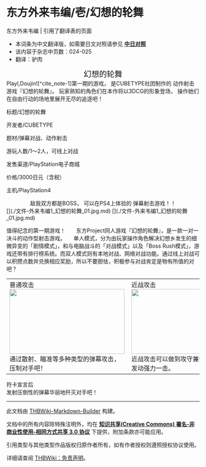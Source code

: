 # 东方外来韦编/壱/幻想的轮舞

<!-- source html: G:\repos\THBWiki-Markdown-Builder\THBWikiMarkdown\Temp\main\9\96\ns0%3A%E4%B8%9C%E6%96%B9%E5%A4%96%E6%9D%A5%E9%9F%A6%E7%BC%96%2F%E5%A3%B1%2F%E5%B9%BB%E6%83%B3%E7%9A%84%E8%BD%AE%E8%88%9E.html -->

东方外来韦编 | 引用了翻译表的页面

- 本词条为中文翻译版，如需要日文对照请参见 **[中日对照](./东方外来韦编-壱-幻想的轮舞-中日对照.md)** 
- 该内容于杂志中页数：024-025
- 翻译：驴肉

<center><big><big>幻想的轮舞</big></big></center>
Playl,Doujin![^cite_note-1]第一期的游戏，  
是CUBETYPE社团制作的  
动作射击游戏『幻想的轮舞』。  
玩家熟知的角色们在本作将以3DCG的形象登场，  
操作她们在自由行动的场地里展开无尽的追逐吧！
  
标题/幻想的轮舞  

开发者/CUBETYPE  

题材/弹幕对战、动作射击  

游玩人数/1～2人，可线上对战  

发售渠道/PlayStation电子商城  

价格/3000日元（含税）  

主机/PlayStation4
  

<center>敌我双方都是BOSS，  
可以在PS4上体验的  
弹幕射击游戏！！</center>
[](./文件-外来韦编1_幻想的轮舞_01.jpg.md)  [](./文件-外来韦编1_幻想的轮舞_01.jpg.md)

值得纪念的第一期游戏！　　东方Project同人游戏『幻想的轮舞』，是一款一对一决斗的动作型射击游戏。　　单人模式，分为由玩家操作角色解决幻想乡发生的细微异变的「剧情模式」，和与电脑战斗的「对战模式」以及「Boss Rush模式」，游戏还带有排行榜系统。而双人模式则有本地对战、网络对战功能。通过线上对战可以积攒点数并兑换相应奖励，所以不要胆怯，积极参与对战肯定是物有所值的对吧？

<table>
<tbody><tr>
<td>
<div class="tt-zhh tt-type-omake" lang="zh"><div class="poem">普通攻击</div></div>
<div class="thumb tleft"><div class="thumbinner" style="width:302px;"><a href="./文件-外来韦编1_幻想的轮舞_02.jpg.md" class="image"><img alt="" src="https://upload.thwiki.cc/thumb/3/3d/%E5%A4%96%E6%9D%A5%E9%9F%A6%E7%BC%961_%E5%B9%BB%E6%83%B3%E7%9A%84%E8%BD%AE%E8%88%9E_02.jpg/300px-%E5%A4%96%E6%9D%A5%E9%9F%A6%E7%BC%961_%E5%B9%BB%E6%83%B3%E7%9A%84%E8%BD%AE%E8%88%9E_02.jpg" decoding="async" loading="lazy" width="300" height="169" class="thumbimage" srcset="https://upload.thwiki.cc/thumb/3/3d/%E5%A4%96%E6%9D%A5%E9%9F%A6%E7%BC%961_%E5%B9%BB%E6%83%B3%E7%9A%84%E8%BD%AE%E8%88%9E_02.jpg/450px-%E5%A4%96%E6%9D%A5%E9%9F%A6%E7%BC%961_%E5%B9%BB%E6%83%B3%E7%9A%84%E8%BD%AE%E8%88%9E_02.jpg 1.5x, https://upload.thwiki.cc/3/3d/%E5%A4%96%E6%9D%A5%E9%9F%A6%E7%BC%961_%E5%B9%BB%E6%83%B3%E7%9A%84%E8%BD%AE%E8%88%9E_02.jpg 2x" data-file-width="515" data-file-height="290"></a>  <div class="thumbcaption"><div class="magnify"><a href="./文件-外来韦编1_幻想的轮舞_02.jpg.md" class="internal" title="放大"></a></div><div class="tt-zh tt-type-omake" lang="zh"><div class="poem">通过散射、瞄准等多种类型的弹幕攻击，压制对手吧！</div></div></div></div></div>
</td>
<td>
<div class="tt-zhh tt-type-omake" lang="zh"><div class="poem">近战攻击</div></div>
<div class="thumb tleft"><div class="thumbinner" style="width:302px;"><a href="./文件-外来韦编1_幻想的轮舞_03.jpg.md" class="image"><img alt="" src="https://upload.thwiki.cc/thumb/7/70/%E5%A4%96%E6%9D%A5%E9%9F%A6%E7%BC%961_%E5%B9%BB%E6%83%B3%E7%9A%84%E8%BD%AE%E8%88%9E_03.jpg/300px-%E5%A4%96%E6%9D%A5%E9%9F%A6%E7%BC%961_%E5%B9%BB%E6%83%B3%E7%9A%84%E8%BD%AE%E8%88%9E_03.jpg" decoding="async" loading="lazy" width="300" height="169" class="thumbimage" srcset="https://upload.thwiki.cc/thumb/7/70/%E5%A4%96%E6%9D%A5%E9%9F%A6%E7%BC%961_%E5%B9%BB%E6%83%B3%E7%9A%84%E8%BD%AE%E8%88%9E_03.jpg/450px-%E5%A4%96%E6%9D%A5%E9%9F%A6%E7%BC%961_%E5%B9%BB%E6%83%B3%E7%9A%84%E8%BD%AE%E8%88%9E_03.jpg 1.5x, https://upload.thwiki.cc/7/70/%E5%A4%96%E6%9D%A5%E9%9F%A6%E7%BC%961_%E5%B9%BB%E6%83%B3%E7%9A%84%E8%BD%AE%E8%88%9E_03.jpg 2x" data-file-width="515" data-file-height="290"></a>  <div class="thumbcaption"><div class="magnify"><a href="./文件-外来韦编1_幻想的轮舞_03.jpg.md" class="internal" title="放大"></a></div><div class="tt-zh tt-type-omake" lang="zh"><div class="poem">近战攻击可以做到攻守兼备。躲避弹幕并发动强力一击。</div></div></div></div></div>
</td></tr></tbody></table>


符卡宣言后  
发射压倒性的弹幕华丽地歼灭对手吧！
[](./文件-外来韦编1_幻想的轮舞_04.jpg.md)  [](./文件-外来韦编1_幻想的轮舞_04.jpg.md)


[^cite_note-1]: 原文如此，疑为误植。





---

此文档由 [THBWiki-Markdown-Builder](https://github.com/Delsin-Yu/THBWiki-Markdown-Builder) 构建。

文档中的所有内容除特殊注明外，均在 [**知识共享(Creative Commons) 署名-非商业性使用-相同方式共享 3.0 协议**](https://creativecommons.org/licenses/by-sa/3.0/deed.zh-hans) 下提供，附加条款亦可能应用。

引用类型与其他类型作品版权归原作者所有，如有作者授权则遵照授权协议使用。

详细请查阅 [THBWiki：免责声明](https://thbwiki.cc/THBWiki:%E5%85%8D%E8%B4%A3%E5%A3%B0%E6%98%8E)。


